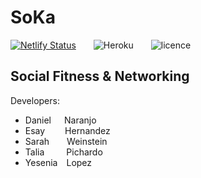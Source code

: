 # SoKa

<div align="left">
  
[![Netlify Status](https://api.netlify.com/api/v1/badges/36d055ff-c1d5-49a6-bf99-ee02f614e736/deploy-status)](https://app.netlify.com/sites/social-karma/deploys)&emsp;&emsp;![Heroku](https://pyheroku-badge.herokuapp.com/?app=social-karma&style=flat-square)&emsp;&emsp;![licence](https://img.shields.io/badge/license-MIT-blue)
  
</div>
  
## Social Fitness &amp; Networking


Developers:

- Daniel&emsp;&ensp;Naranjo
- Esay&emsp;&ensp;&ensp; Hernandez
- Sarah&emsp;&emsp;Weinstein
- Talia&emsp;&emsp;&ensp;Pichardo
- Yesenia&emsp;Lopez 
